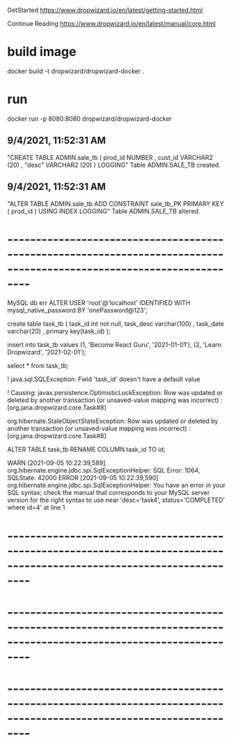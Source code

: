 GetStarted
https://www.dropwizard.io/en/latest/getting-started.html

Continue Reading
https://www.dropwizard.io/en/latest/manual/core.html

# build image
docker build -t dropwizard/dropwizard-docker .

# run
docker run -p 8080:8080 dropwizard/dropwizard-docker





9/4/2021, 11:52:31 AM
-------------------------------------------------------------------------------------------
"CREATE TABLE ADMIN.sale_tb
(
prod_id NUMBER ,
cust_id VARCHAR2 (20) ,
"desc"  VARCHAR2 (20)
)
LOGGING"
Table ADMIN.SALE_TB created.


9/4/2021, 11:52:31 AM
-------------------------------------------------------------------------------------------
"ALTER TABLE ADMIN.sale_tb
ADD CONSTRAINT sale_tb_PK PRIMARY KEY ( prod_id )
USING INDEX LOGGING"
Table ADMIN.SALE_TB altered.

# ----------------------------------------------------------------------------------------------------------------------

MySQL db err
ALTER USER 'root'@'localhost' IDENTIFIED WITH mysql_native_password BY 'onePassword@123';

create table task_tb (
task_id int not null,
task_desc varchar(100) ,
task_date varchar(20) ,
primary key(task_id)
);

insert into task_tb values (1, 'Become React Guru', '2021-01-01'), (2, 'Learn Dropwizard', '2021-02-01');

select * from task_tb;

! java.sql.SQLException: Field 'task_id' doesn't have a default value

! Causing: javax.persistence.OptimisticLockException: Row was updated or deleted by another transaction (or unsaved-value mapping was incorrect) : [org.jana.dropwizard.core.Task#8]

org.hibernate.StaleObjectStateException: Row was updated or deleted by another transaction (or unsaved-value mapping was incorrect) : [org.jana.dropwizard.core.Task#8]

ALTER TABLE task_tb RENAME COLUMN task_id TO id;

WARN  [2021-09-05 10:22:39,589] org.hibernate.engine.jdbc.spi.SqlExceptionHelper: SQL Error: 1064, SQLState: 42000
ERROR [2021-09-05 10:22:39,590] org.hibernate.engine.jdbc.spi.SqlExceptionHelper: You have an error in your SQL syntax; check the manual that corresponds to your MySQL server version for the right syntax to use near 'desc='task4', status='COMPLETED' where id=4' at line 1

# ----------------------------------------------------------------------------------------------------------------------
# ----------------------------------------------------------------------------------------------------------------------
# ----------------------------------------------------------------------------------------------------------------------